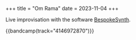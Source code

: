 +++
title = "Om Rama"
date = 2023-11-04
+++

Live improvisation with the software [BespokeSynth](https://www.bespokesynth.com/).

{{bandcamp(track="4146972870")}}
